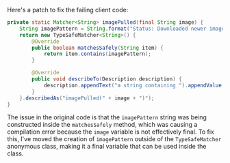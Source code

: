 Here's a patch to fix the failing client code:

```java
private static Matcher<String> imagePulled(final String image) {
    String imagePattern = String.format("Status: Downloaded newer image for %s", image);
    return new TypeSafeMatcher<String>() {
        @Override
        public boolean matchesSafely(String item) {
            return item.contains(imagePattern);
        }

        @Override
        public void describeTo(Description description) {
            description.appendText("a string containing ").appendValue(image);
        }
    }.describedAs("imagePulled(" + image + ")");
}
```

The issue in the original code is that the `imagePattern` string was being constructed inside the `matchesSafely` method, which was causing a compilation error because the `image` variable is not effectively final. To fix this, I've moved the creation of `imagePattern` outside of the `TypeSafeMatcher` anonymous class, making it a final variable that can be used inside the class.
